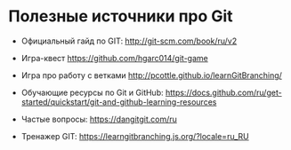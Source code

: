 # Полезные источники про Git

* Официальный гайд по GIT: http://git-scm.com/book/ru/v2

* Игра-квест https://github.com/hgarc014/git-game

* Игра про работу с ветками http://pcottle.github.io/learnGitBranching/

* Обучающие ресурсы по Git и GitHub: https://docs.github.com/ru/get-started/quickstart/git-and-github-learning-resources

* Частые вопросы: https://dangitgit.com/ru

* Тренажер GIT: https://learngitbranching.js.org/?locale=ru_RU
